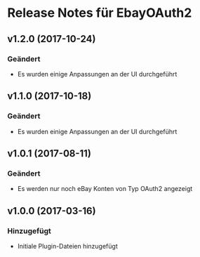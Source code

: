 # Release Notes für EbayOAuth2
## v1.2.0 (2017-10-24)
### Geändert
- Es wurden einige Anpassungen an der UI durchgeführt

## v1.1.0 (2017-10-18)
### Geändert
- Es wurden einige Anpassungen an der UI durchgeführt

## v1.0.1 (2017-08-11)
### Geändert
- Es werden nur noch eBay Konten von Typ OAuth2 angezeigt

## v1.0.0 (2017-03-16)
### Hinzugefügt
- Initiale Plugin-Dateien hinzugefügt